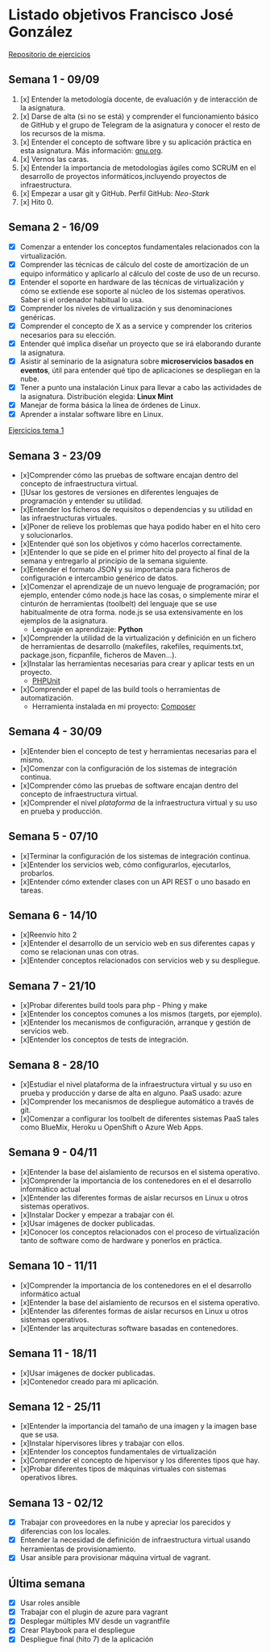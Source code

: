 # Listado objetivos Francisco José González

[Repositorio de ejercicios](https://github.com/Neo-Stark/Ejercicios-IV-19-20)

## Semana 1 - 09/09

1. [x] Entender la metodología docente, de evaluación y de interacción de la asignatura.
2. [x] Darse de alta (si no se está) y comprender el funcionamiento básico de GitHub y el grupo de Telegram de la asignatura y conocer el resto de los recursos de la misma.
3. [x] Entender el concepto de software libre y su aplicación práctica en esta asignatura. Más información: [gnu.org](https://www.gnu.org/philosophy/free-sw.es.html).
4. [x] Vernos las caras.
5. [x] Entender la importancia de metodologías ágiles como SCRUM en el desarrollo de proyectos informáticos,incluyendo proyectos de infraestructura.
6. [x] Empezar a usar git y GitHub. Perfil GitHub: _Neo-Stark_
7. [x] Hito 0.

## Semana 2 - 16/09

- [x] Comenzar a entender los conceptos fundamentales relacionados con la virtualización.
- [x] Comprender las técnicas de cálculo del coste de amortización de un equipo informático y aplicarlo al cálculo del coste de uso de un recurso.
- [x] Entender el soporte en hardware de las técnicas de virtualización y cómo se extiende ese soporte al núcleo de los sistemas operativos. Saber si el ordenador habitual lo usa.
- [x] Comprender los niveles de virtualización y sus denominaciones genéricas.
- [x] Comprender el concepto de X as a service y comprender los criterios necesarios para su elección.
- [x] Entender qué implica diseñar un proyecto que se irá elaborando durante la asignatura.
- [x] Asistir al seminario de la asignatura sobre **microservicios basados en eventos**, útil para entender qué tipo de aplicaciones se despliegan en la nube.
- [x] Tener a punto una instalación Linux para llevar a cabo las actividades de la asignatura. Distribución elegida: **Linux Mint**
- [x] Manejar de forma básica la línea de órdenes de Linux.
- [x] Aprender a instalar software libre en Linux.

[Ejercicios tema 1](https://github.com/Neo-Stark/Ejercicios-IV-19-20/blob/master/tema1.md)

## Semana 3 - 23/09

- [x]Comprender cómo las pruebas de software encajan dentro del concepto de infraestructura virtual.
- []Usar los gestores de versiones en diferentes lenguajes de programación y entender su utilidad.
- [x]Entender los ficheros de requisitos o dependencias y su utilidad en las infraestructuras virtuales.
- [x]Poner de relieve los problemas que haya podido haber en el hito cero y solucionarlos.
- [x]Entender qué son los objetivos y cómo hacerlos correctamente.
- [x]Entender lo que se pide en el primer hito del proyecto al final de la semana y entregarlo al principio de la semana siguiente.
- [x]Entender el formato JSON y su importancia para ficheros de configuración e intercambio genérico de datos.
- [x]Comenzar el aprendizaje de un nuevo lenguaje de programación; por ejemplo, entender cómo node.js hace las cosas, o simplemente mirar el cinturón de herramientas (toolbelt) del lenguaje que se use habitualmente de otra forma. node.js se usa extensivamente en los ejemplos de la asignatura.
  - Lenguaje en aprendizaje: **Python**
- [x]Comprender la utilidad de la virtualización y definición en un fichero de herramientas de desarrollo (makefiles, rakefiles, requiments.txt, package.json, ficpanfile, ficheros de Maven...).
- [x]Instalar las herramientas necesarias para crear y aplicar tests en un proyecto.
  - [PHPUnit](https://phpunit.de/)
- [x]Comprender el papel de las build tools o herramientas de automatización.
  - Herramienta instalada en mi proyecto: [Composer](https://getcomposer.org)

## Semana 4 - 30/09

- [x]Entender bien el concepto de test y herramientas necesarias para el mismo.
- [x]Comenzar con la configuración de los sistemas de integración continua.
- [x]Comprender cómo las pruebas de software encajan dentro del concepto de infraestructura virtual.
- [x]Comprender el nivel _plataforma_ de la infraestructura virtual y su uso en prueba y producción.

## Semana 5 - 07/10

- [x]Terminar la configuración de los sistemas de integración continua.
- [x]Entender los servicios web, cómo configurarlos, ejecutarlos, probarlos.
- [x]Entender cómo extender clases con un API REST o uno basado en tareas.

## Semana 6 - 14/10

- [x]Reenvío hito 2
- [x]Entender el desarrollo de un servicio web en sus diferentes capas y como se relacionan unas con otras.
- [x]Entender conceptos relacionados con servicios web y su despliegue.

## Semana 7 - 21/10

- [x]Probar diferentes build tools para php - Phing y make
- [x]Entender los conceptos comunes a los mismos (targets, por ejemplo).
- [x]Entender los mecanismos de configuración, arranque y gestión de servicios web.
- [x]Entender los conceptos de tests de integración.

## Semana 8 - 28/10

- [x]Estudiar el nivel plataforma de la infraestructura virtual y su uso en prueba y producción y darse de alta en alguno. PaaS usado: azure
- [x]Comprender los mecanismos de despliegue automático a través de git.
- [x]Comenzar a configurar los toolbelt de diferentes sistemas PaaS tales como BlueMix, Heroku u OpenShift o Azure Web Apps.

## Semana 9 - 04/11

- [x]Entender la base del aislamiento de recursos en el sistema operativo.
- [x]Comprender la importancia de los contenedores en el el desarrollo informático actual
- [x]Entender las diferentes formas de aislar recursos en Linux u otros sistemas operativos.
- [x]Instalar Docker y empezar a trabajar con él.
- [x]Usar imágenes de docker publicadas.
- [x]Conocer los conceptos relacionados con el proceso de virtualización tanto de software como de hardware y ponerlos en práctica.

## Semana 10 - 11/11

- [x]Comprender la importancia de los contenedores en el el desarrollo informático actual
- [x]Entender la base del aislamiento de recursos en el sistema operativo.
- [x]Entender las diferentes formas de aislar recursos en Linux u otros sistemas operativos.
- [x]Entender las arquitecturas software basadas en contenedores.

## Semana 11 - 18/11

- [x]Usar imágenes de docker publicadas.
- [x]Contenedor creado para mi aplicación.

## Semana 12 - 25/11

- [x]Entender la importancia del tamaño de una imagen y la imagen base que se usa.
- [x]Instalar hipervisores libres y trabajar con ellos.
- [x]Entender los conceptos fundamentales de virtualización
- [x]Comprender el concepto de hipervisor y los diferentes tipos que hay.
- [x]Probar diferentes tipos de máquinas virtuales con sistemas operativos libres.

## Semana 13 - 02/12

- [x] Trabajar con proveedores en la nube y apreciar los parecidos y diferencias con los locales.
- [x] Entender la necesidad de definición de infraestructura virtual usando herramientas de provisionamiento.
- [x] Usar ansible para provisionar máquina virtual de vagrant.

## Última semana

- [x] Usar roles ansible
- [x] Trabajar con el plugin de azure para vagrant
- [x] Desplegar múltiples MV desde un vagrantfile
- [x] Crear Playbook para el despliegue
- [x] Despliegue final (hito 7) de la aplicación